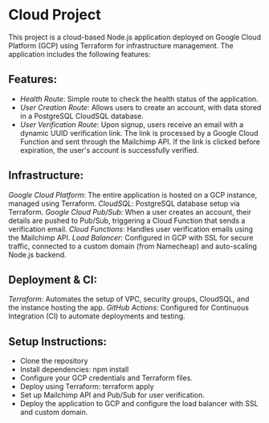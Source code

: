 # Cloud Project
This project is a cloud-based Node.js application deployed on Google Cloud Platform (GCP) using Terraform for infrastructure management. The application includes the following features:

## Features:
- *Health Route*: Simple route to check the health status of the application.
- *User Creation Route*: Allows users to create an account, with data stored in a PostgreSQL CloudSQL database.
- *User Verification Route*: Upon signup, users receive an email with a dynamic UUID verification link. The link is processed by a Google Cloud Function and sent through the Mailchimp API. If the link is clicked before expiration, the user's account is successfully verified.

## Infrastructure:
*Google Cloud Platform*: The entire application is hosted on a GCP instance, managed using Terraform.
*CloudSQL*: PostgreSQL database setup via Terraform.
*Google Cloud Pub/Sub*: When a user creates an account, their details are pushed to Pub/Sub, triggering a Cloud Function that sends a verification email.
*Cloud Functions*: Handles user verification emails using the Mailchimp API.
*Load Balancer*: Configured in GCP with SSL for secure traffic, connected to a custom domain (from Namecheap) and auto-scaling Node.js backend.

## Deployment & CI:
*Terraform*: Automates the setup of VPC, security groups, CloudSQL, and the instance hosting the app.
*GitHub Actions*: Configured for Continuous Integration (CI) to automate deployments and testing.

## Setup Instructions:
- Clone the repository
- Install dependencies: npm install
- Configure your GCP credentials and Terraform files.
- Deploy using Terraform: terraform apply
- Set up Mailchimp API and Pub/Sub for user verification.
- Deploy the application to GCP and configure the load balancer with SSL and custom domain.